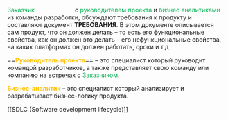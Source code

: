 <font color="#00b050">Заказчик</font> <font color="#ffffff">встречается</font> с <font color="#00b050">руководителем проекта</font> и <font color="#00b050">бизнес аналитиками</font> из команды разработки, обсуждают требования к продукту и составляют документ **ТРЕБОВАНИЯ**. В этом документе описывается сам продукт, что он должен делать – то есть его функциональные свойства, как он должен это делать – его нефункциональные свойства, на каких платформах он должен работать, сроки и т.д

==<font color="#ffc000">**<font color="#ffc000">Руководитель проекта</font></font>==** – это специалист который руководит командой разработчиков, а также представляет свою команду или компанию на встречах с <font color="#00b050">Заказчиком</font>.

<font color="#ffc000">**Бизнес-аналитик**</font> – это специалист который анализирует и разрабатывает бизнес-логику продукта.


[[SDLC (Software development lifecycle)]]